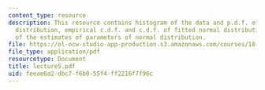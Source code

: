 ```yaml
---
content_type: resource
description: This resource contains histogram of the data and p.d.f. of fitted normal
  distribution, empirical c.d.f. and c.d.f. of fitted normal distribution and  distribution
  of the estimates of parameters of normal distribution.
file: https://ol-ocw-studio-app-production.s3.amazonaws.com/courses/18-443-statistics-for-applications-fall-2006/feeae6a2dbc7f6b055f4ff2216f7f96c_lecture5.pdf
file_type: application/pdf
resourcetype: Document
title: lecture5.pdf
uid: feeae6a2-dbc7-f6b0-55f4-ff2216f7f96c
---
```

